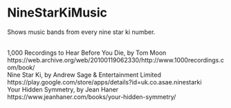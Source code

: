 # NineStarKiMusic
Shows music bands from every nine star ki number.

<br />
1,000 Recordings to Hear Before You Die, by Tom Moon
<br />
https://web.archive.org/web/20100119062330/http://www.1000recordings.com/book/
<br />
Nine Star Ki, by Andrew Sage & Entertainment Limited
<br />
https://play.google.com/store/apps/details?id=uk.co.asae.ninestarki
<br />
Your Hidden Symmetry, by Jean Haner
<br />
https://www.jeanhaner.com/books/your-hidden-symmetry/
